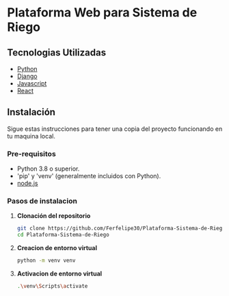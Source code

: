 # Plataforma Web para Sistema de Riego

## Tecnologias Utilizadas

- [Python](https://www.python.org/)
- [Django](https://www.djangoproject.com/)
- [Javascript](https://developer.mozilla.org/en-US/docs/)
- [React](https://reactjs.org/)

## Instalación

Sigue estas instrucciones para tener una copia del proyecto funcionando en tu maquina local.

### Pre-requisitos

- Python 3.8 o superior.
- 'pip' y 'venv' (generalmente incluidos con Python).
- [node.js](https://nodejs.org/en/)

### Pasos de instalacion

1. **Clonación del repositorio**
    ```bash
    git clone https://github.com/Ferfelipe30/Plataforma-Sistema-de-Riego.git
    cd Plataforma-Sistema-de-Riego
    ```

2. **Creacion de entorno virtual**
    ```bash
    python -m venv venv
    ```

3. **Activacion de entorno virtual**
    ```bash
    .\venv\Scripts\activate
    ```